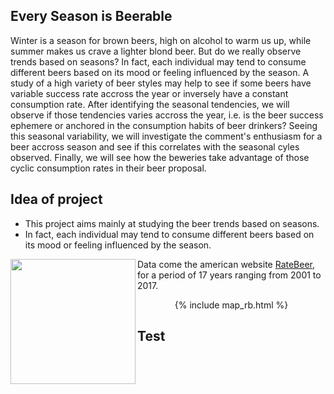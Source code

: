 ## Every Season is Beerable

Winter is a season for brown beers, high on alcohol to warm us up, while summer makes us crave a lighter blond beer. But do we really observe trends based on seasons? In fact, each individual may tend to consume different beers based on its mood or feeling influenced by the season. A study of a high variety of beer styles may help to see if some beers have variable success rate accross the year or inversely have a constant consumption rate. After identifying the seasonal tendencies, we will observe if those tendencies varies accross the year, i.e. is the beer success ephemere or anchored in the consumption habits of beer drinkers? Seeing this seasonal variability, we will investigate the comment's enthusiasm for a beer accross season and see if this correlates with the seasonal cyles observed. Finally, we will see how the beweries take advantage of those cyclic consumption rates in their beer proposal.

## **Idea of project**
- This project aims mainly at studying the beer trends based on seasons.
- In fact, each individual may tend to consume different beers based on its mood or feeling influenced by the season.

<img align="left" width="200" height="200" src="\ada-template-website\assets\img\beer.jpg">

Data come the american website [RateBeer](https://www.ratebeer.com/), for a period of 17 years ranging from 2001 to 2017.  



<p align="center">
{% include map_rb.html %} 
</p>

## **Test**
